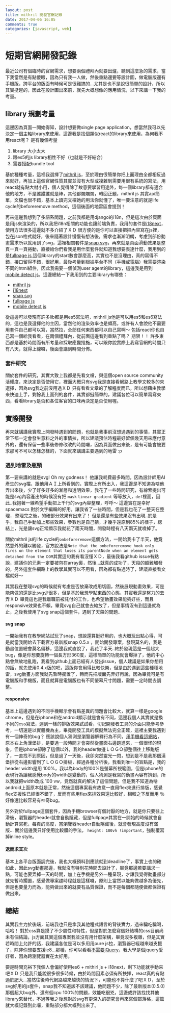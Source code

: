 ```yaml
---
layout: post
title: mithril 開發官網記錄
date: 2017-04-06 16:05
comments: true
categories: [javascript, web] 
---
```

# 短期官網開發記錄

最近公司有個臨時的官網需求，想要兩個禮拜內就要出爐，聽到這麼急的需求，當下我當然是有點傻眼，因為只有我一人做，然後重點還要等設計圖，做電腦版還有手機版，跨平台的版面有時候可是很難搞的...尤其是也不是說很簡單的設計，所以其實挺趕的，因此在設計圖出來前，就先大概想像的應用情況，以下來講一下我的考量。


## library 規劃考量

這邊因為頁面一開始得知，設計想要做single page application，想當然我可以先決定一個主軸library來使用，這邊我是找個類似react的library來使用，為何我不用react呢？ 是有幾個考量

1. library 大小太大
2. 跟es5的js library相性不好（也就是不好結合）
3. 需要搭配bundle tool

基於種種考量，這裡我選擇了[mithril js](https://mithril.js.org/)，至於理由很簡單你把上面理由全都相反過來就好，再加上這個官網性質其實並沒有大型或複雜到需要用很有系統的寫法，用react就有點大材小用，個人覺得除了故意要學習用途外，每一個library都有適合他的地方，不是誰誰誰就是棒，其他都爛爛爛，轉回正題，mithril js 其實api簡單，文檔也很不錯，基本上讀完文檔她的用法你就懂了，唯一要注意的就是life cycle的beforeremove method，這個後面的地雷區會提到！

再來這邊我想到了多語系問題，之前我都是用django的i18n，但是這次由於頁面是用js來渲染的，所以我把i18n相關的功能也讓前端負責，我用的套件是[i18next](http://i18next.com/)，使用方法很多這邊就不多介紹了ＸＤ  很方便的是你可以直接把把內容寫在js裡，包在json格式就好，後來隨著設計慢慢有想法後，需求也漸漸明朗，考慮到部份動畫需求所以就用到了svg，這裡相關套件是[snap svg](http://snapsvg.io/)，再來就是頁面滑動效果是整頁一頁一頁捲動，直接給你們看我是用什麼套件就知道我想要表達什麼，我用到的是[fullpage js](http://alvarotrigo.com/fullPage/),這個library的start數會那麼高，其實也不是沒理由，真的寫得不錯，接口留得不錯，很好用，最後考量到根據平台不同（手機或電腦）我需要渲染不同的html組件，因此我需要一個偵測user agent的library，這邊我是用到[mobile detect js](https://hgoebl.github.io/mobile-detect.js/)，這邊總結一下我用到的主要library有哪些：

 - [mithril js](https://mithril.js.org/)
 - [i18next](http://i18next.com/)
 - [snap svg](http://snapsvg.io/)
 - [fullpage js](http://alvarotrigo.com/fullPage/)
 - [mobile detect js](https://hgoebl.github.io/mobile-detect.js/)

從這邊可以發現有許多lib都是用es5寫法吧，mithril js他是可以用es5和es6寫法的，這也是我選擇他的主因，當然他的渲染效率也是頗高，或許有人會說他不需要用套件自己都可以寫，當然拉，全部任何東西都可以自己寫啊～ 包括react你也自己寫一個給我看看，在兩個禮拜內，從前面這邊看到重點了嗎？ 期限！！ 許多東西都是基於時間而有所考量和採取應變措施，可以跟你說實際上我寫官網的時間只有八天，就得上線囉，後面會講到時間分佈。


### 套件研究

關於套件的研究，其實大致上我都是先看文檔，與這個open source community活耀度，來決定是否使用它，裡面大概只有svg我是直接看網路上教學文較多的來選擇，因為svg我之前沒用過ＸＤ 只有看看文章的了解程度而已，所以想藉由教學來快速上手，剩餘我上面列的套件，其實都挺簡單的，建議各位可以簡單寫寫東西，看看library是否和各位客官的口味再決定是否使用喔。

## 實際開發

再來就講講我實際上開發時遇到的問題，也就是我事前沒想過遇到的事情，其實正常下都一定會發生意料之外的事情拉，所以建議預估時程最好留個幾天用來應付意外的，還有保留一些事後修修改改的時間囉，因為頁面做出來後，是有可能會被要求那可不可以怎樣怎樣的，下面就來講講主要遇到的地雷 :p


### 遇到地雷及瓶頸

第一要來講的就是svg! Oh my godness！ 他讓我耗費最多時間，因為設計師用AI產生的svg檔，跟他用ＡＩ上所看到的，實際上有所出入，我這邊是不知道為啥他弄出來後，少了好多好多的漸層和透明效果，我花了一些時間研究，有線索提出可能是svg內容產出的時候沒有把 `mask` `linear gradient` 等等放入，`def`裡面，因此..我抱著一線希望手動把上千行的svg內容整理，呼呼～ 這邊實在是幸好 spacemacs 對於文字編輯的好用，讓我省了一些時間，但是我也花了一整天在整理... 整理完之後，的確部分效果有出來了！ 但是還是有些效果沒有出現..於是乎，我自己手動加上那些效果，參數也是自己猜，才幾乎還原到85%的樣子，總結上，光是讓svg正常顯示我就花了兩天時間，開發時程有八天兩天就噴掉了。

關於mithril js的life cycle的`onbeforeremove`這個方法，一開始我卡了半天，他竟然意外的難以觸發，官方說法是`Note that the onbeforeremove hook only fires on the element that loses its parentNode when an element gets detached from the DOM`其實這句我有看沒懂ＸＤ，最後我看github issue有點說，建議你的元素一定要被包在array裏，然後...就真的成功了，天殺的超難觸發的，另外這套件網路上的教學其實可以不用看，因為都有點過時了，建議直接看文檔就好～

其實我在整理svg的時候就有考慮是否放棄改成用切圖，然後展現動畫效果，可是能夠做的還是比svg少很多，但是基於我想學點東西的心態，其實我還是努力的去弄ＸＤ 畢竟這也是我離職前被託付的工作，也希望動畫效果能夠好些，而且responsive效果也不賴，畢竟svg自己就會去縮放了，但是事情沒有到這邊就為止，之後我使用了svg snap這個套件，遇到了天殺的問題.. 

#### svg snap

一開始我有在教學網站試玩了snap，想說還算挺好用的，也大概玩出點心得，可是就當我開始去下載官方最新版snap 0.5.x ，開始開發專案，發現莫名的，我是動畫位置總會莫名偏移，這邊我就直說了，我花了半天..終於發現這是一個超大bug，像是你想要旋轉一個長方形360度，這樣簡單的功能就會爆掉了，他的中心點會無故地亂跑，我看到github上面已經有人發出issue，個人建議是如果你想用的話，就先使用0.4.x版的吧，這版你會用得比較快樂，但是由於遇到這些種種地雷，svg動畫方面我就先暫時擱置了，轉而先把版面先弄好再說，因為畢竟可是有電腦版和手機版，而且就算是電腦版也有不同螢幕尺寸問題，需要一定時間去調整。


#### responsive 

基本上這邊遇到的不同手機顯示會有點差異的問題會比較大，就算一樣是google chrome，但是在iphone和在android顯示就是會有不同，這邊我個人其實就是換不同的css寫法，達到一樣的排版效果試試看，切記開發者工具的介面只能參考參考，一切還是以實體機為主，畢竟開發工具的模擬無法完全正確，這裡主要我遇到有一個神奇的bug？ 應該說個人猜測是瀏覽器解釋行為不同，[用手機看這網站](http://www.lbstek.com/en/combinator/)，原本右上角漢堡排，是要過一段時間才會突然從畫面右邊跑進來，一個很怪的現象，但是iphone卻除了這個以外，我的header做邊ＬＯＧＯ卻整個往上移跑版了，一直找不到原因，但是過了一天後，我卻突然靈光一閃，想到是不是我那個漢堡排從右邊影響到了ＬＯＧＯ排板，經過各種分析後，我看到唯一的盲點是，我的header width是用 100%，我以為body的100%是螢幕所視範圍，但是iphone的表現行為讓我感覺body的width是變動的，個人猜測是我寫的動畫內容有擠到，所以我就把width改成 100 vw，竟然就真的解決了這個問題，但是我不知道為啥android上面原本就是正常，然後這個專案我有故意一直用flex來進行排版，感覺flex支援性已經很不錯了，反而有些用flex來排效果還比較好，相較之下反而用 ％ 好像還比較容易有神奇bug。

另外對於fullpage這個套件，因為手機browser有個討厭的地方，就是你只要往上滑後，瀏覽器的header就會自動隱藏，但是fullpage其實在一開始的時候就會自動計算寫死，每頁的高度，當瀏覽器header自動隱藏後，就會發現高度沒有滿版... 關於這邊我只好使用比較髒的手法， `height: 100vh !important`，強制覆寫掉inline style。

#### 退而求其次

基本上各平台版面調完後，我也大概預料到應該就到deadline了，事實上也的確如此，因此svg動畫那邊，我就沒有特別花時間去設計了，畢竟那邊若要講求一點，可能也要弄掉一天的時間，加上在手機是另外一種呈現，才讓我覺得動畫部分就先暫時擱置，感覺做專案趕時程就是這樣囉，原則上當然以能夠做越多為優先，但是也要量力而為，能夠做出來的就要有品質保證，而不是每個都隨便做都保證有做出來。

## 總結

其實我主力於後端，前端我也只是拿我其他程式語言的背後實力，過來騙吃騙喝，哈哈！ 對於css算是摸了不少屬性和特性，但是對於怎麼寫個好結構的css目前尚未有個結論，js方面其實這個專案我並沒有用什麼架構，畢竟沒多複雜，但是其實若時間上允許的話，我建議各位是可以多用用pure js拉，瀏覽器已經越來越支援了，除非你想要支援ie8...那種，你可以看看[不需要jQuery](https://github.com/oneuijs/You-Dont-Need-jQuery)，我大學是個jquery愛好者，因為跨瀏覽器實在太好用。

要是時間充裕下我個人會偏好使用es6 + mithirl js + i18next，剩下功能就手動來吧ＸＤ 只是我只能說很多很多時候，由於時間因素必須有所抉擇，react真的有點過於肥大...當然往後時代網路越來越快的情況下，可能也不算什麼了吧ＸＤ，至於svg好用的js套件，snap我不知道該不該建議，他問題不少，除了最新版本(0.5.0)那個超大bug外，還有個cpu 100%的問題，效能吃很兇，這邊或許該找找其他library來替代，不過等我之後想對於svg有更深入的研究會再來寫個部落格，這篇就大概記錄到此囉，重點部分都大概列出來了。
